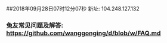 ##2018年09月28日07时12分07秒 新址: 104.248.127.132
### 兔友常见问题及解答: https://github.com/wanggonging/d/blob/w/FAQ.md
